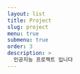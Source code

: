 ```yaml
---
layout: list
title: Project
slug: project
menu: true
submenu: true
order: 3
description: >
  인공지능 프로젝트 입니다
---
```

